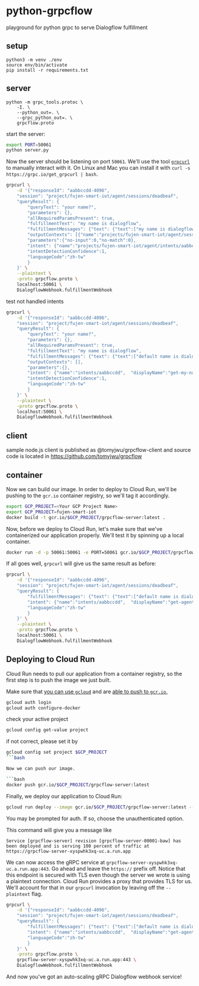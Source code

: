 # python-grpcflow
playground for python grpc to serve Dialogflow fulfillment

## setup
```
python3 -m venv ./env
source env/bin/activate
pip install -r requirements.txt
```
## server
```
python -m grpc_tools.protoc \
    -I. \
    --python_out=. \
    --grpc_python_out=. \
    grpcflow.proto
```

start the server:

```bash
export PORT=50061
python server.py
```

Now the server should be listening on port `50061`. We'll use the tool
[`grpcurl`](https://github.com/fullstorydev/grpcurl) to manually interact with it.
On Linux and Mac you can install it with `curl -s https://grpc.io/get_grpcurl | bash`.

```bash
grpcurl \
    -d '{"responseId": "aabbccdd-4096", 
    "session": "project/fujen-smart-iot/agent/sessions/deadbeaf", 
    "queryResult": { 
        "queryText": "your name?", 
        "parameters": {}, 
        "allRequiredParamsPresent": true, 
        "fulfillmentText": "my name is dialogflow", 
        "fulfillmentMessages": {"text": {"text":["my name is dialogflow"]}}, 
        "outputContexts": [{"name":"projects/fujen-smart-iot/agent/sessions/aabbccdd/contexts/__system_counters__"}], 
        "parameters":{"no-input":0,"no-match":0}, 
        "intent": {"name":"projects/fujen-smart-iot/agent/intents/aabbccdd",  "displayName":"get-agent-name"}, 
        "intentDetectionConfidence":1, 
        "languageCode":"zh-tw" 
        } 
    }' \
    --plaintext \
    -proto grpcflow.proto \
    localhost:50061 \
    DialogflowWebhook.fulfillmentWebhook
```

test not handled intents
```bash
grpcurl \
    -d '{"responseId": "aabbccdd-4096", 
    "session": "project/fujen-smart-iot/agent/sessions/deadbeaf", 
    "queryResult": { 
        "queryText": "your name?", 
        "parameters": {}, 
        "allRequiredParamsPresent": true, 
        "fulfillmentText": "my name is dialogflow", 
        "fulfillmentMessages": {"text": {"text":["default name is dialogflow"]}}, 
        "outputContexts": [], 
        "parameters":{}, 
        "intent": {"name":"intents/aabbccdd",  "displayName":"get-my-name"}, 
        "intentDetectionConfidence":1, 
        "languageCode":"zh-tw" 
        } 
    }' \
    --plaintext \
    -proto grpcflow.proto \
    localhost:50061 \
    DialogflowWebhook.fulfillmentWebhook
```

## client
sample node.js client is published as @tomyjwu/grpcflow-client and source code is located in https://github.com/tomyjwu/grpcflow

## container

Now we can build our image. In order to deploy to Cloud Run, we'll be pushing to
the `gcr.io` container registry, so we'll tag it accordingly.

```bash
export GCP_PROJECT=<Your GCP Project Name>
export GCP_PROJECT=fujen-smart-iot
docker build -t gcr.io/$GCP_PROJECT/grpcflow-server:latest .
```

Now, before we deploy to Cloud Run, let's make sure that we've containerized our
application properly. We'll test it by spinning up a local container.

```bash
docker run -d -p 50061:50061 -e PORT=50061 gcr.io/$GCP_PROJECT/grpcflow-server:latest
```

If all goes well, `grpcurl` will give us the same result as before:

```bash
grpcurl \
    -d '{"responseId": "aabbccdd-4096", 
    "session": "project/fujen-smart-iot/agent/sessions/deadbeaf", 
    "queryResult": { 
        "fulfillmentMessages": {"text": {"text":["default name is dialogflow"]}}, 
        "intent": {"name":"intents/aabbccdd",  "displayName":"get-agent-name"}, 
        "languageCode":"zh-tw" 
        } 
    }' \
    --plaintext \
    -proto grpcflow.proto \
    localhost:50061 \
    DialogflowWebhook.fulfillmentWebhook
```

## Deploying to Cloud Run

Cloud Run needs to pull our application from a container registry, so the first
step is to push the image we just built.

Make sure that [you can use `gcloud`](https://cloud.google.com/sdk/gcloud/reference/auth/login)
and are [able to push to `gcr.io`.](https://cloud.google.com/container-registry/docs/pushing-and-pulling)

```bash
gcloud auth login
gcloud auth configure-docker
```

check your active project
```bash
gcloud config get-value project
```

if not correct, please set it by
```bash
gcloud config set project $GCP_PROJECT
```bash

Now we can push our image.

```bash
docker push gcr.io/$GCP_PROJECT/grpcflow-server:latest
```

Finally, we deploy our application to Cloud Run:

```bash
gcloud run deploy --image gcr.io/$GCP_PROJECT/grpcflow-server:latest --platform managed
```

You may be prompted for auth. If so, choose the unauthenticated option.

This command will give you a message like
```
Service [grpcflow-server] revision [grpcflow-server-00001-baw] has been deployed and is serving 100 percent of traffic at https://grpcflow-server-xyspwhk3xq-uc.a.run.app
```

We can now access the gRPC service at
`grpcflow-server-xyspwhk3xq-uc.a.run.app:443`. Go ahead and leave the `https://`
prefix off. Notice that this endpoint is secured with TLS even though the server
we wrote is using a plaintext connection. Cloud Run provides a proxy that
provides TLS for us. We'll account for that in our `grpcurl` invocation by
leaving off the `--plaintext` flag.

```bash
grpcurl \
    -d '{"responseId": "aabbccdd-4096", 
    "session": "project/fujen-smart-iot/agent/sessions/deadbeaf", 
    "queryResult": { 
        "fulfillmentMessages": {"text": {"text":["default name is dialogflow"]}}, 
        "intent": {"name":"intents/aabbccdd",  "displayName":"get-agent-name"}, 
        "languageCode":"zh-tw" 
        } 
    }' \
    -proto grpcflow.proto \
    grpcflow-server-xyspwhk3xq-uc.a.run.app:443 \
    DialogflowWebhook.fulfillmentWebhook
```

And now you've got an auto-scaling  gRPC Dialogflow webhook service!

